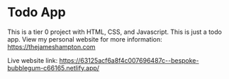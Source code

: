 # Todo App

This is a tier 0 project with HTML, CSS, and Javascript. This is just a todo app. View my personal website for more information: https://thejameshampton.com

Live website link: https://63125acf6a8f4c007696487c--bespoke-bubblegum-c66165.netlify.app/